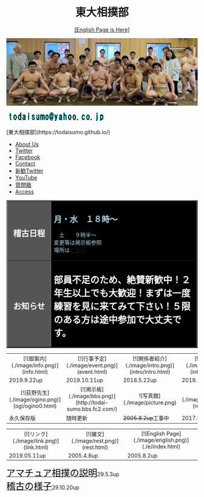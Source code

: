 <div align="center">

# 東大相撲部

[[English Page is Here]](./e/index.html)</div>

<img src="image/mainpic.jpg"><br>

<a name="mail"></a>

<img src="image/mail.gif"><br>


<div class="static-navbar">

<div class="sn-item sn-logo">[東大相撲部](https://todaisumo.github.io/)</div>

*   [About Us](intr0.html)
*   [Twitter](//twitter.com/todaisumo)
*   [Facebook](https://ja-jp.facebook.com/todaisumo/)
*   [Contact](contact.html)
*   [新歓Twitter](https://twitter.com/todaisumo_aki)
*   [YouTube](https://www.youtube.com/channel/UCukuciY6AxptJRP4onZ3B6w)
*   [質問箱](https://peing.net/ja/todaisumo_aki)
*   [Access](mapi0.html)

</div>

<table border="2" bgcolor="#555555" width="600">

<tbody>

<tr>

<td align="center" width="100">

## <font color="#ffffff">稽古日程</font>

</td>

<td bgcolor="#000000">

## <font color="#add8e6">月・水　１８時～  
　土　　９時半～  
変更等は掲示板参照  
場所は[こちら](http://www.u-tokyo.ac.jp/campusmap/cam02_01_36_j.html)</font>

</td>

</tr>

<tr>

<td align="center" width="100">

## <font color="#ffffff">お知らせ</font>

</td>

<td bgcolor="#000000">

## <font color="#add8e6"><font size="5" color="white">部員不足のため、絶賛新歓中！２年生以上でも大歓迎！まずは一度練習を見に来てみて下さい！５限のある方は途中参加で大丈夫です。  
</font></font>

</td>

</tr>

</tbody>

</table>

<table>

<tbody>

<tr>

<td align="center">[![御案内](./image/info.png)](info.html)</td>

<td align="center">[![行事予定](./image/event.png)](event.html)</td>

<td align="center">[![関係者紹介](./image/intro.png)](intro/intro.html)</td>

<td align="center">[![部員紹介](./image/intr.png)](intro/intr.html)</td>

</tr>

<tr>

<td class="update">2019.9.22up</td>

<td class="update">2019.10.11up</td>

<td class="update">2018.5.22up</td>

<td class="update">2019.10.13up</td>

</tr>

<tr>

<td align="center">[![荻野先生](./image/ogino.png)](ogi/ogino0.html)</td>

<td align="center">[![掲示板](./image/bbs.png)](http://todai-sumo.bbs.fc2.com/)</td>

<td align="center">![写真館](./image/picture.png)</td>

<td align="center">[![戦績](./image/record.png)](record.html)</td>

</tr>

<tr>

<td class="update">永久保存版</td>

<td class="update">随時更新</td>

<td class="update"><s>2005.8.2up</s>工事中</td>

<td class="update">2017.9.3up</td>

</tr>

</tbody>

</table>

<table>

<tbody>

<tr>

<td align="center">[![リンク](./image/link.png)](link.html)</td>

<td align="center">[![雑文](./image/rest.png)](rest.html)</td>

<td align="center">[![English Page](./image/english.png)](./e/index.html)</td>

</tr>

<tr>

<td class="update">2019.05.11up</td>

<td class="update">2005.4.8up</td>

<td class="update">2005.8.2up</td>

</tr>

</tbody>

</table>

[<font size="5" color="black">アマチュア相撲の説明</font>](amasumo0.html)29.5.3up  
[<font size="5" color="black">稽古の様子</font>](keikon.html)29.10.20up